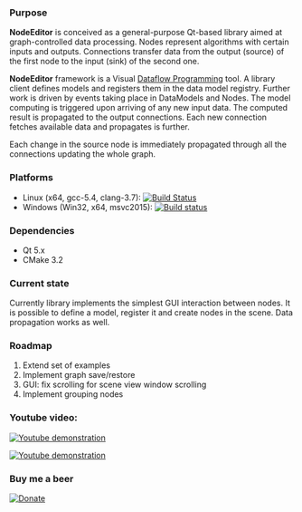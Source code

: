 ### Purpose

**NodeEditor** is conceived as a general-purpose Qt-based library aimed at graph-controlled data processing.  Nodes
represent algorithms with certain inputs and outputs. Connections transfer data from the output (source) of the first
node to the input (sink) of the second one.

**NodeEditor** framework is a Visual [Dataflow Programming](https://en.wikipedia.org/wiki/Dataflow_programming) tool.
A library client defines models and registers them in the data model registry.
Further work is driven by events taking place in DataModels and Nodes.
The model computing is triggered upon arriving of any new input data. The computed result is propagated to the output
connections. Each new connection fetches available data and propagates is further.

Each change in the source node is immediately propagated through all the connections updating  the whole graph.

### Platforms

* Linux (x64, gcc-5.4, clang-3.7): [![Build Status](https://travis-ci.org/paceholder/nodeeditor.svg?branch=master)](https://travis-ci.org/paceholder/nodeeditor)
* Windows (Win32, x64, msvc2015): [![Build status](https://ci.appveyor.com/api/projects/status/wxp47wv3uyyiujjw?svg=true)](https://ci.appveyor.com/project/paceholder/nodeeditor)

### Dependencies

* Qt 5.x
* CMake 3.2

### Current state

Currently library implements the simplest GUI interaction between nodes. It is possible to define a model, register it
and create nodes in the scene. Data propagation works as well.

### Roadmap

1. Extend set of examples
2. Implement graph save/restore
3. GUI: fix scrolling for scene view window scrolling
4. Implement grouping nodes


### Youtube video:

[![Youtube demonstration](https://bitbucket.org/paceholder/nodeeditor/raw/master/pictures/vid1.png)](https://www.youtube.com/watch?v=pxMXjSvlOFw)

[![Youtube demonstration](https://img.youtube.com/vi/PmJ1InmPMdE/0.jpg)](https://www.youtube.com/watch?v=PmJ1InmPMdE)

### Buy me a beer

[![Donate](https://img.shields.io/badge/Donate-PayPal-green.svg)](https://paypal.me/DmitryPinaev)

